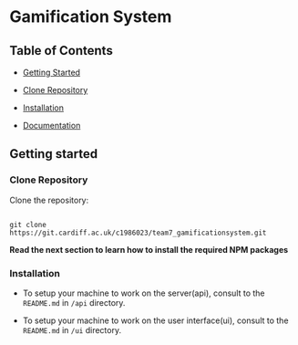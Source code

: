 # Gamification System

  

## Table of Contents

- [Getting Started](#getting-started)

- [Clone Repository](#clone-repository)

- [Installation](#installation)

- [Documentation](#documentation)

  
  

## Getting started


### Clone Repository

  

Clone the repository:

```

git clone https://git.cardiff.ac.uk/c1986023/team7_gamificationsystem.git

```

  

**Read the next section to learn how to install the required NPM packages**

  

### Installation

  

- To setup your machine to work on the server(api), consult to the `README.md` in `/api` directory.

- To setup your machine to work on the user interface(ui), consult to the `README.md` in `/ui` directory.